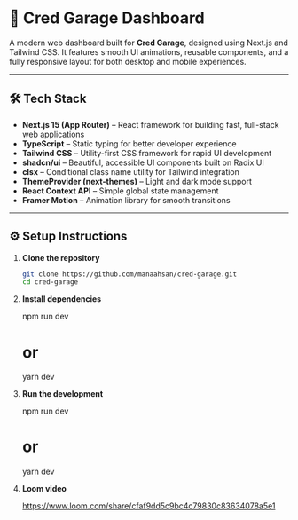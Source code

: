 # 🚗 Cred Garage Dashboard

A modern web dashboard built for **Cred Garage**, designed using Next.js and Tailwind CSS. It features smooth UI animations, reusable components, and a fully responsive layout for both desktop and mobile experiences.

---

## 🛠 Tech Stack

- **Next.js 15 (App Router)** – React framework for building fast, full-stack web applications
- **TypeScript** – Static typing for better developer experience
- **Tailwind CSS** – Utility-first CSS framework for rapid UI development
- **shadcn/ui** – Beautiful, accessible UI components built on Radix UI
- **clsx** – Conditional class name utility for Tailwind integration
- **ThemeProvider (next-themes)** – Light and dark mode support
- **React Context API** – Simple global state management
- **Framer Motion** – Animation library for smooth transitions

---

## ⚙️ Setup Instructions

1. **Clone the repository**

   ```bash
   git clone https://github.com/manaahsan/cred-garage.git
   cd cred-garage

   ```

2. **Install dependencies**

   npm run dev

   # or

   yarn dev

3. **Run the development**

   npm run dev

   # or

   yarn dev

4. **Loom video**

   https://www.loom.com/share/cfaf9dd5c9bc4c79830c83634078a5e1